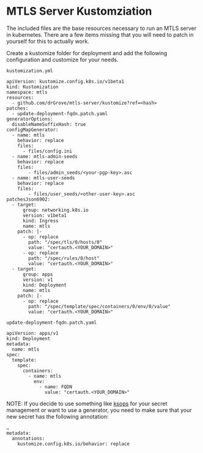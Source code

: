 # MTLS Server Kustomziation

The included files are the base resources necessary to run an MTLS server in kubernetes. There are a few items missing
that you will need to patch in yourself for this to actually work.

Create a kustomize folder for deployment and add the following configuration and customize for your needs.

`kustomization.yml`
```
apiVersion: kustomize.config.k8s.io/v1beta1
kind: Kustomization
namespace: mtls
resources:
  - github.com/drGrove/mtls-server/kustomize?ref=<hash>
patches:
  - update-deployment-fqdn.patch.yaml
generatorOptions:
  disableNameSuffixHash: true
configMapGenerator:
  - name: mtls
    behavior: replace
    files:
      - files/config.ini
  - name: mtls-admin-seeds
    behavior: replace
    files:
        - files/admin_seeds/<your-pgp-key>.asc
  - name: mtls-user-seeds
    behavior: replace
    files:
        - files/user_seeds/<other-user-key>.asc
patchesJson6902:
  - target:
      group: networking.k8s.io
      version: v1beta1
      kind: Ingress
      name: mtls
    patch: |-
      - op: replace
        path: "/spec/tls/0/hosts/0"
        value: "certauth.<YOUR_DOMAIN>"
      - op: replace
        path: "/spec/rules/0/host"
        value: "certauth.<YOUR_DOMAIN>"
  - target:
      group: apps
      version: v1
      kind: Deployment
      name: mtls
    patch: |-
      - op: replace
        path: "/spec/template/spec/containers/0/env/0/value"
        value: "certauth.<YOUR_DOMAIN>"
```

`update-deployment-fqdn.patch.yaml`
```
apiVersion: apps/v1
kind: Deployment
metadata:
  name: mtls
spec:
  template:
    spec:
      containers:
        - name: mtls
          env:
            - name: FQDN
              value: "certauth.<YOUR_DOMAIN>"
```

NOTE: If you decide to use something like [ksops][ksops] for your secret management or want to use a generator, you need
to make sure that your new secret has the following annotation:

```
…
metadata:
  annotations:
    kustomize.config.k8s.io/behavior: replace
```

[ksops]: https://github.com/viaduct-ai/kustomize-sops
